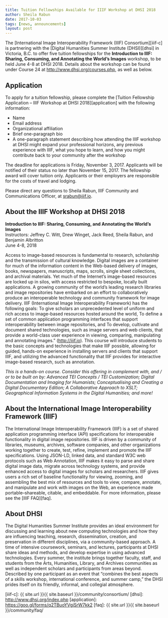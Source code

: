 ```yaml
---
title: Tuition Fellowships Available for IIIF Workshop at DHSI 2018
author: Sheila Rabun
date: 2017-10-03
tags: [news, announcements]
layout: post
---
```


The [International Image Interoperability Framework (IIIF) Consortium][iiif-c] is partnering with the [Digital Humanities Summer Institute (DHSI)][dhsi] in Victoria, B.C. to offer five tuition fellowships for the **Introduction to IIIF: Sharing, Consuming, and Annotating the World’s Images** workshop, to be held June 4-8 at DHSI 2018. Details about the workshop can be found under Course 24 at <http://www.dhsi.org/courses.php>, as well as below.

## Application

To apply for a tuition fellowship, please complete the [Tuition Fellowship Application – IIIF Workshop at DHSI 2018][application] with the following information:
 * Name
 * Email address
 * Organizational affiliation
 * Brief one-paragraph bio
 * A one-paragraph statement describing how attending the IIIF workshop at DHSI might expand your professional horizons, any previous experience with IIIF, what you hope to learn, and how you might contribute back to your community after the workshop

The deadline for applications is Friday, November 3, 2017. Applicants will be notified of their status no later than November 15, 2017. The fellowship award will cover tuition only. Applicants or their employers are responsible for the costs of travel and lodging.

Please direct any questions to Sheila Rabun, IIIF Community and Communications Officer, at <srabun@iiif.io>.

## About the IIIF Workshop at DHSI 2018

**Introduction to IIIF: Sharing, Consuming, and Annotating the World’s Images**  
Instructors: Jeffrey C. Witt, Drew Winget, Jack Reed, Sheila Rabun, and Benjamin Albritton  
June 4-8, 2018

Access to image-based resources is fundamental to research, scholarship and the transmission of cultural knowledge. Digital images are a container for much of the information content in the Web-based delivery of images, books, newspapers, manuscripts, maps, scrolls, single sheet collections, and archival materials. Yet much of the Internet’s image-based resources are locked up in silos, with access restricted to bespoke, locally built applications. A growing community of the world’s leading research libraries and image repositories have embarked on an effort to collaboratively produce an interoperable technology and community framework for image delivery. IIIF (International Image Interoperability Framework) has the following goals: To give scholars an unprecedented level of uniform and rich access to image-based resources hosted around the world, To define a set of common application programming interfaces that support interoperability between image repositories, and To develop, cultivate and document shared technologies, such as image servers and web clients, that provide a world-class user experience in viewing, comparing, manipulating and annotating images.” (http://iiif.io). This course will introduce students to the basic concepts and technologies that make IIIF possible, allowing for guided, hands-on experience in installing servers and clients that support IIIF, and utilizing the advanced functionality that IIIF provides for interactive image-based research, such as annotation.

_This is a hands-on course. Consider this offering in complement with, and / or to be built on by: Advanced TEI Concepts / TEI Customization; Digital Documentation and Imaging for Humanists; Conceptualising and Creating a Digital Documentary Edition; A Collaborative Approach to XSLT; Geographical Information Systems in the Digital Humanities; and more!_

## About the International Image Interoperability Framework (IIIF)

The International Image Interoperability Framework (IIIF) is a set of shared application programming interface (API) specifications for interoperable functionality in digital image repositories. IIIF is driven by a community of libraries, museums, archives, software companies, and other organizations working together to create, test, refine, implement and promote the IIIF specifications. Using JSON-LD, linked data, and standard W3C web protocols such as Web Annotation, IIIF makes it easy to parse and share digital image data, migrate across technology systems, and provide enhanced access to digital images for scholars and researchers. IIIF gives users a rich set of baseline functionality for viewing, zooming, and assembling the best mix of resources and tools to view, compare, annotate, and manipulate and work with images on the Web, an experience made portable–shareable, citable, and embeddable. For more information, please see the [IIIF FAQ][faq].



## About DHSI

The Digital Humanities Summer Institute provides an ideal environment for discussing and learning about new computing technologies and how they are influencing teaching, research, dissemination, creation, and preservation in different disciplines, via a community-based approach. A time of intensive coursework, seminars, and lectures, participants at DHSI share ideas and methods, and develop expertise in using advanced technologies. Every summer, the institute brings together faculty, staff, and students from the Arts, Humanities, Library, and Archives communities as well as independent scholars and participants from areas beyond. Described by one participant as an event that “combines the best aspects of a skills workshop, international conference, and summer camp,” the DHSI prides itself on its friendly, informal, and collegial atmosphere.

[iiif-c]: {{ site.url }}{{ site.baseurl }}/community/consortium/
[dhsi]: http://www.dhsi.org/index.php
[application]: https://goo.gl/forms/q2TBuoYVgjSrW7kk2
[faq]: {{ site.url }}{{ site.baseurl }}/community/faq/
